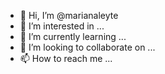 - 👋 Hi, I’m @marianaleyte
- 👀 I’m interested in ...
- 🌱 I’m currently learning ...
- 💞️ I’m looking to collaborate on ...
- 📫 How to reach me ...

<!---
marianaleyte/marianaleyte is a ✨ special ✨ repository because its `README.md` (this file) appears on your GitHub profile.
You can click the Preview link to take a look at your changes.
--->
